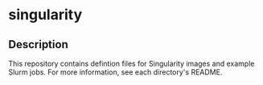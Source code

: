 # singularity

## Description
This repository contains defintion files for Singularity images and example Slurm jobs. For more information, see each directory's README.

